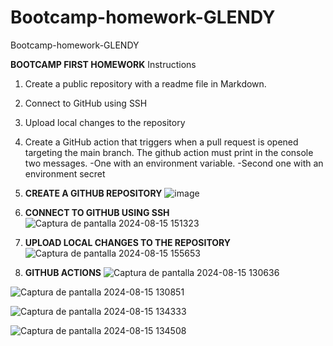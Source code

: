 # Bootcamp-homework-GLENDY
Bootcamp-homework-GLENDY


**BOOTCAMP FIRST HOMEWORK**
Instructions
1. Create a public repository with a readme file in Markdown.
2. Connect to GitHub using SSH
3. Upload local changes to the repository
4. Create a GitHub action that triggers when a pull request is opened targeting the main branch. The github action must print in the console two messages.
   -One with an environment variable.
   -Second one with an environment secret

1. **CREATE A GITHUB REPOSITORY**
  ![image](https://github.com/user-attachments/assets/2a64c017-71e3-4572-9616-2ff68ba20be5)

2. **CONNECT TO GITHUB USING SSH**
   ![Captura de pantalla 2024-08-15 151323](https://github.com/user-attachments/assets/864b0565-50f8-49b0-ac29-ac095ffde3aa)

3. **UPLOAD LOCAL CHANGES TO THE REPOSITORY**
![Captura de pantalla 2024-08-15 155653](https://github.com/user-attachments/assets/829edcb8-392c-4427-90ff-593bbff151ee)


4. **GITHUB ACTIONS**
![Captura de pantalla 2024-08-15 130636](https://github.com/user-attachments/assets/9be790ae-8cd2-44cd-b9d7-3232233a5071)

![Captura de pantalla 2024-08-15 130851](https://github.com/user-attachments/assets/e2955cfd-d3c6-42b1-8cc2-42c5912b4323)

![Captura de pantalla 2024-08-15 134333](https://github.com/user-attachments/assets/edca386a-a5a1-4591-a87f-efafd43a1a71)

![Captura de pantalla 2024-08-15 134508](https://github.com/user-attachments/assets/d70fc545-614f-46f7-b6c0-e2d2fb20c6d1) 



